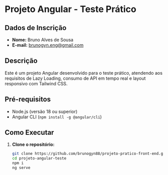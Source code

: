 # Projeto Angular - Teste Prático

## Dados de Inscrição

- **Nome:** Bruno Alves de Sousa
- **E-mail:** brunogyn.eng@gmail.com

## Descrição

Este é um projeto Angular desenvolvido para o teste prático, atendendo aos requisitos de Lazy Loading, consumo de API em tempo real e layout responsivo com Tailwind CSS.

## Pré-requisitos

- Node.js (versão 18 ou superior)
- Angular CLI (`npm install -g @angular/cli`)

## Como Executar

1. **Clone o repositório:**
   ```bash
   git clone https://github.com/brunogyn88/projeto-pratico-front-end.git
   cd projeto-angular-teste
   npm i
   ng serve
   ```
